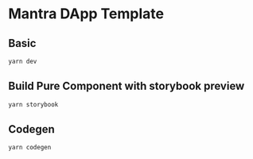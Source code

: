 # Mantra DApp Template

## Basic
```sh
yarn dev
```

## Build Pure Component with storybook preview
```sh
yarn storybook
```

## Codegen
```sh
yarn codegen
```